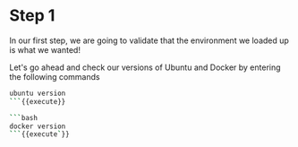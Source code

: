 # Step 1 

In our first step, we are going to validate that the environment we loaded up is what we wanted! 

Let's go ahead and check our versions of Ubuntu and Docker by entering the following commands

```bash
ubuntu version
```{{execute}}

```bash
docker version
```{{execute`}}